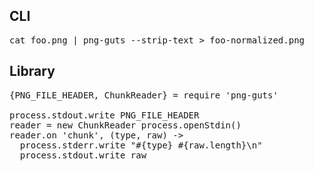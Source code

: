 
## CLI
<pre>
cat foo.png | png-guts --strip-text > foo-normalized.png
</pre>


## Library
<pre>
{PNG_FILE_HEADER, ChunkReader} = require 'png-guts'

process.stdout.write PNG_FILE_HEADER
reader = new ChunkReader process.openStdin()
reader.on 'chunk', (type, raw) ->
  process.stderr.write "#{type} #{raw.length}\n"
  process.stdout.write raw
</pre>
